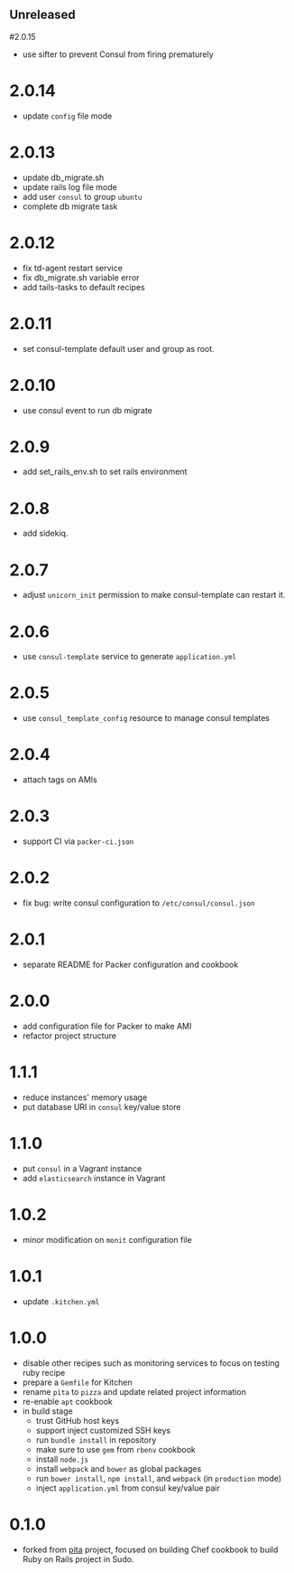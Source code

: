 ## Unreleased
#2.0.15
* use sifter to prevent Consul from firing prematurely

# 2.0.14
* update `config` file mode

# 2.0.13
* update db_migrate.sh
* update rails log file mode
* add user `consul`  to group `ubuntu`
* complete db migrate task

# 2.0.12
* fix td-agent restart service
* fix db_migrate.sh variable error
* add tails-tasks to default recipes

# 2.0.11

* set consul-template default user and group as root.

# 2.0.10

* use consul event to run db migrate

# 2.0.9

* add set_rails_env.sh to set rails environment

# 2.0.8

* add sidekiq.

# 2.0.7

* adjust `unicorn_init` permission to make consul-template can restart it.

# 2.0.6

* use `consul-template` service to generate `application.yml`

# 2.0.5

* use `consul_template_config` resource to manage consul templates

# 2.0.4

* attach tags on AMIs

# 2.0.3

* support CI via `packer-ci.json`

# 2.0.2

* fix bug: write consul configuration to `/etc/consul/consul.json`

# 2.0.1

* separate README for Packer configuration and cookbook

# 2.0.0

* add configuration file for Packer to make AMI
* refactor project structure

# 1.1.1

* reduce instances' memory usage
* put database URI in `consul` key/value store

# 1.1.0

* put `consul` in a Vagrant instance
* add `elasticsearch` instance in Vagrant

# 1.0.2

* minor modification on `monit` configuration file

# 1.0.1

* update `.kitchen.yml`

# 1.0.0

* disable other recipes such as monitoring services to focus on testing ruby recipe
* prepare a `Gemfile` for Kitchen
* rename `pita` to `pizza` and update related project information
* re-enable `apt` cookbook
* in build stage
    * trust GitHub host keys
    * support inject customized SSH keys
    * run `bundle install` in repository
    * make sure to use `gem` from `rbenv` cookbook
    * install `node.js`
    * install `webpack` and `bower` as global packages
    * run `bower install`, `npm install`, and `webpack` (in `production` mode)
    * inject `application.yml` from consul key/value pair

# 0.1.0

* forked from [pita](https://github.com/sudo-recruit/pita) project, focused on building Chef cookbook to build Ruby on Rails project in Sudo.
